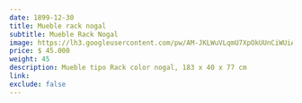 ```yaml
---
date: 1899-12-30
title: Mueble rack nogal
subtitle: Mueble Rack Nogal
image: https://lh3.googleusercontent.com/pw/AM-JKLWuVLqmU7XpOkUUnCiWUiAVZ1pWy31uKHh85odDbXmoWC_Cl_uQwjt5pW7UBmglikpWX0SSEcDgqAZT3aA0fHA3aq4B8Ri5f8a5AdEpjmUbLsGPyoO3Wm_gxLKykbCAdytXoR4y6lbtpm9IEjggSosrhg=w828-h621-no?authuser=0
price: $ 45.000
weight: 45
description: Mueble tipo Rack color nogal, 183 x 40 x 77 cm
link: 
exclude: false
---
```

